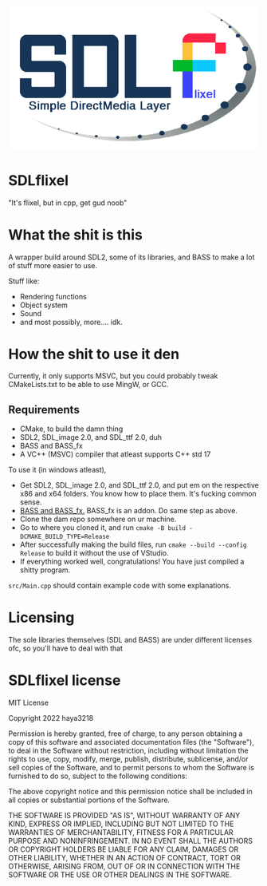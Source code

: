 ![bitch](logo.png)

# SDLflixel

"It's flixel, but in cpp, get gud noob"

# What the shit is this

A wrapper build around SDL2, some of its libraries, and BASS to make a lot of stuff
more easier to use.

Stuff like:
- Rendering functions
- Object system
- Sound
- and most possibly, more.... idk.

# How the shit to use it den

Currently, it only supports MSVC, but you could probably tweak CMakeLists.txt to be able to use
MingW, or GCC.

## Requirements
- CMake, to build the damn thing
- SDL2, SDL_image 2.0, and SDL_ttf 2.0, duh
- BASS and BASS_fx
- A VC++ (MSVC) compiler that atleast supports C++ std 17

To use it (in windows atleast),

- Get SDL2, SDL_image 2.0, and SDL_ttf 2.0, and put em on the respective x86 and x64 folders.
You know how to place them. It's fucking common sense.
- [BASS and BASS_fx.](https://www.un4seen.com/bass.html) BASS_fx is an addon. Do same step as above.
- Clone the dam repo somewhere on ur machine.
- Go to where you cloned it, and run `cmake -B build -DCMAKE_BUILD_TYPE=Release`
- After successfully making the build files, run `cmake --build --config Release` to build it without the use of VStudio.
- If everything worked well, congratulations! You have just compiled a shitty program.

`src/Main.cpp` should contain example code with some explanations.

# Licensing

The sole libraries themselves (SDL and BASS) are under different licenses ofc, so you'll have to deal with that

# SDLflixel license
MIT License

Copyright 2022 haya3218

Permission is hereby granted, free of charge, to any person obtaining a copy of this software and associated documentation files (the "Software"), to deal in the Software without restriction, including without limitation the rights to use, copy, modify, merge, publish, distribute, sublicense, and/or sell copies of the Software, and to permit persons to whom the Software is furnished to do so, subject to the following conditions:

The above copyright notice and this permission notice shall be included in all copies or substantial portions of the Software.

THE SOFTWARE IS PROVIDED "AS IS", WITHOUT WARRANTY OF ANY KIND, EXPRESS OR IMPLIED, INCLUDING BUT NOT LIMITED TO THE WARRANTIES OF MERCHANTABILITY, FITNESS FOR A PARTICULAR PURPOSE AND NONINFRINGEMENT. IN NO EVENT SHALL THE AUTHORS OR COPYRIGHT HOLDERS BE LIABLE FOR ANY CLAIM, DAMAGES OR OTHER LIABILITY, WHETHER IN AN ACTION OF CONTRACT, TORT OR OTHERWISE, ARISING FROM, OUT OF OR IN CONNECTION WITH THE SOFTWARE OR THE USE OR OTHER DEALINGS IN THE SOFTWARE.